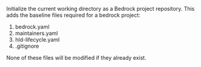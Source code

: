 Initialize the current working directory as a Bedrock project repository. This
adds the baseline files required for a bedrock project:

1. bedrock.yaml
2. maintainers.yaml
3. hld-lifecycle.yaml
4. .gitignore

None of these files will be modified if they already exist.
